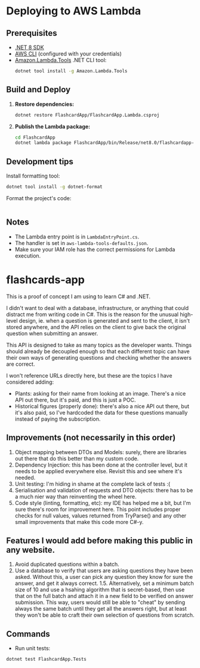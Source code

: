 # Deploying to AWS Lambda

## Prerequisites

- [.NET 8 SDK](https://dotnet.microsoft.com/en-us/download/dotnet/8.0)
- [AWS CLI](https://docs.aws.amazon.com/cli/latest/userguide/getting-started-install.html) (configured with your credentials)
- [Amazon.Lambda.Tools](https://github.com/aws/aws-extensions-for-dotnet-cli-tools) .NET CLI tool:
  ```sh
  dotnet tool install -g Amazon.Lambda.Tools
  ```

## Build and Deploy

1. **Restore dependencies:**
   ```sh
   dotnet restore FlashcardApp/FlashcardApp.Lambda.csproj
   ```


2. **Publish the Lambda package:**
   ```sh
   cd FlashcardApp
   dotnet lambda package FlashcardApp/bin/Release/net8.0/flashcardapp-lambda.zip --output-package FlashcardApp/bin/Release/net8.0/flashcardapp-lambda.zip --configuration Release --framework net8.0 -pl FlashcardApp
   ```

## Development tips

Install formatting tool:
```sh
dotnet tool install -g dotnet-format
```

Format the project's code:
```sh
```

## Notes
- The Lambda entry point is in `LambdaEntryPoint.cs`.
- The handler is set in `aws-lambda-tools-defaults.json`.
- Make sure your IAM role has the correct permissions for Lambda execution.


# flashcards-app

This is a proof of concept I am using to learn C# and .NET.

I didn't want to deal with a database, infrastructure, or anything that could distract me
from writing code in C#. This is the reason for the unusual high-level design, ie. when a
question is generated and sent to the client, it isn't stored anywhere, and the API relies
on the client to give back the original question when submitting an answer. 

This API is designed to take as many topics as the developer wants. Things should already
be decoupled enough so that each different topic can have their own ways of generating
questions and checking whether the answers are correct.

I won't reference URLs directly here, but these are the topics I have considered adding:
- Plants: asking for their name from looking at an image. There's a nice API out there, but
it's paid, and this is just a POC.
- Historical figures (properly done): there's also a nice API out there, but it's also paid,
so I've hardcoded the data for these questions manually instead of paying the subscription.


## Improvements (not necessarily in this order)

1. Object mapping between DTOs and Models: surely, there are libraries out there that do this
better than my custom code.
2. Dependency Injection: this has been done at the controller level, but it needs to be applied
everywhere else. Revisit this and see where it's needed.
3. Unit testing: I'm hiding in shame at the complete lack of tests :(
4. Serialisation and validation of requests and DTO objects: there has to be a much nier way
than reinventing the wheel here.
5. Code style (linting, formatting, etc): my IDE has helped me a bit, but I'm sure there's room for improvement here. This point includes proper checks for null values, values returned from TryParse()
and any other small improvements that make this code more C#-y.


## Features I would add before making this public in any website.

1. Avoid duplicated questions within a batch.
2. Use a database to verify that users are asking questions they have been asked. Without this,
a user can pick any question they know for sure the answer, and get it always correct.
   1.5. Alternatively, set a minimum batch size of 10 and use a hsahing algorithm that is secret-based, then use that on the full batch and attach it in a new field to be verified on 
   answer submission. This way, users would still be able to "cheat" by sending always the same
   batch until they get all the answers right, but at least they won't be able to craft their
   own selection of questions from scratch.


## Commands

- Run unit tests:

```bash
dotnet test FlashcardApp.Tests
```
